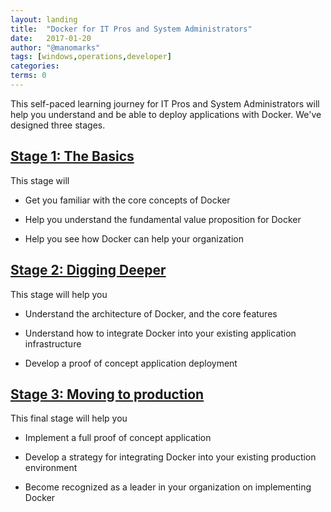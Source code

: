 ```yaml
---
layout: landing
title:  "Docker for IT Pros and System Administrators"
date:   2017-01-20
author: "@manomarks"
tags: [windows,operations,developer]
categories: 
terms: 0
---
```



This self-paced learning journey for IT Pros and System Administrators will help you understand and be able to deploy applications with Docker. We've designed three stages.

## [Stage 1: The Basics](/ops-stage1)

This stage will 
  
  * Get you familiar with the core concepts of Docker

  * Help you understand the fundamental value proposition for Docker

  * Help you see how Docker can help your organization


## [Stage 2: Digging Deeper](/ops-stage2)

This stage will help you

  * Understand the architecture of Docker, and the core features

  * Understand how to integrate Docker into your existing application infrastructure

  * Develop a proof of concept application deployment

## [Stage 3: Moving to production](/ops-stage3)

This final stage will help you

  * Implement a full proof of concept application

  * Develop a strategy for integrating Docker into your existing production 
  environment

  * Become recognized as a leader in your organization on implementing Docker